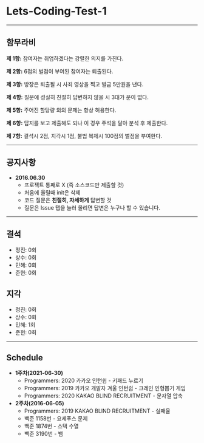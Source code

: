 # Lets-Coding-Test-1
___

## **함무라비**

**제 1항:** 참여자는 취업하겠다는 강렬한 의지를 가진다.

**제 2항:** 6점의 벌점이 부여된 참여자는 퇴출된다.

**제 3항:** 방장은 퇴출될 시 사죄 영상을 찍고 벌금 5만원을 낸다.

**제 4항:** 질문에 성실히 친절히 답변하지 않을 시 3대가 운이 없다.

**제 5항:** 주어진 할당량 외의 문제는 항상 허용한다.

**제 6항:** 답지를 보고 제출해도 되나 이 경우 주석을 달아 분석 후 제출한다.

**제 7항:** 결석시 2점, 지각시 1점, 불법 복제시 100점의 벌점을 부여한다.
___

## **공지사항**

- **2016.06.30**
  - 프로젝트 통째로 X (즉 소스코드만 제출할 것)
  - 처음에 올릴때 init은 삭제
  - 코드 질문은 **친절히, 자세하게** 답변할 것
  - 질문은 Issue 탭을 눌러 올리면 답변은 누구나 할 수 있습니다.

___

## **결석**

- 정진: 0회
- 상수: 0회
- 민혜: 0회
- 준현: 0회

## **지각**

- 정진: 0회
- 상수: 0회
- 민혜: 1회
- 준현: 0회

___

## **Schedule**

- **1주차(2021-06-30)**
  - Programmers: 2020 카카오 인턴쉽 - 키패드 누르기
  - Programmers: 2019 카카오 개발자 겨울 인턴쉽 - 크레인 인형뽑기 게임
  - Programmers: 2020 KAKAO BLIND RECRUITMENT - 문자열 압축
- **2주차(2016-06-05)**
  - Programmers: 2019 KAKAO BLIND RECRUITMENT - 실패율
  - 백준 1158번 - 요세푸스 문제
  - 백준 1874번 - 스택 수열
  - 백준 3190번 - 뱀



